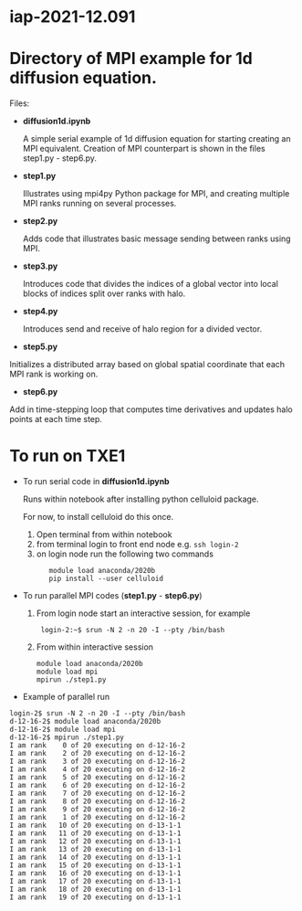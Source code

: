 # iap-2021-12.091

# Directory of MPI example for 1d diffusion equation.

Files: 

 - __diffusion1d.ipynb__
 
    A simple serial example of 1d diffusion equation for starting creating an
    MPI equivalent. Creation of MPI counterpart is shown in the files step1.py - 
    step6.py.
 
 - __step1.py__
 
    Illustrates using mpi4py Python package for MPI, and creating multiple
    MPI ranks running on several processes.
 
 - __step2.py__
 
    Adds code that illustrates basic message sending between ranks using
    MPI. 


 - __step3.py__
 
    Introduces code that divides the indices of a global vector into
    local blocks of indices split over ranks with halo.
 
 - __step4.py__
 
   Introduces send and receive of halo region for a divided vector. 
 
 - __step5.py__
 
  Initializes a distributed array based on global spatial coordinate that each MPI 
  rank is working on.
 
 - __step6.py__

 Add in time-stepping loop that computes time derivatives and updates halo points at
 each time step. 
 
# To run on TXE1

  - To run serial code in __diffusion1d.ipynb__ 
  
    Runs within notebook after installing python celluloid package.
    
    For now, to install celluloid do this once.
    1. Open terminal from within notebook
    2. from terminal login to front end node e.g. `ssh login-2`
    3. on login node run the following two commands
          ```
             module load anaconda/2020b
             pip install --user celluloid
          ```
          
  - To run parallel MPI codes (__step1.py__ - __step6.py__)
  
    1. From login node start an interactive session, for example
       ```
        login-2:~$ srun -N 2 -n 20 -I --pty /bin/bash
       ```
       
    2. From within interactive session
    
       ```
       module load anaconda/2020b
       module load mpi
       mpirun ./step1.py
       ```
       
  - Example of parallel run
   
   ```
   login-2$ srun -N 2 -n 20 -I --pty /bin/bash   
   d-12-16-2$ module load anaconda/2020b
   d-12-16-2$ module load mpi
   d-12-16-2$ mpirun ./step1.py
I am rank    0 of 20 executing on d-12-16-2
I am rank    2 of 20 executing on d-12-16-2
I am rank    3 of 20 executing on d-12-16-2
I am rank    4 of 20 executing on d-12-16-2
I am rank    5 of 20 executing on d-12-16-2
I am rank    6 of 20 executing on d-12-16-2
I am rank    7 of 20 executing on d-12-16-2
I am rank    8 of 20 executing on d-12-16-2
I am rank    9 of 20 executing on d-12-16-2
I am rank    1 of 20 executing on d-12-16-2
I am rank   10 of 20 executing on d-13-1-1
I am rank   11 of 20 executing on d-13-1-1
I am rank   12 of 20 executing on d-13-1-1
I am rank   13 of 20 executing on d-13-1-1
I am rank   14 of 20 executing on d-13-1-1
I am rank   15 of 20 executing on d-13-1-1
I am rank   16 of 20 executing on d-13-1-1
I am rank   17 of 20 executing on d-13-1-1
I am rank   18 of 20 executing on d-13-1-1
I am rank   19 of 20 executing on d-13-1-1

   ```
          
  
   
